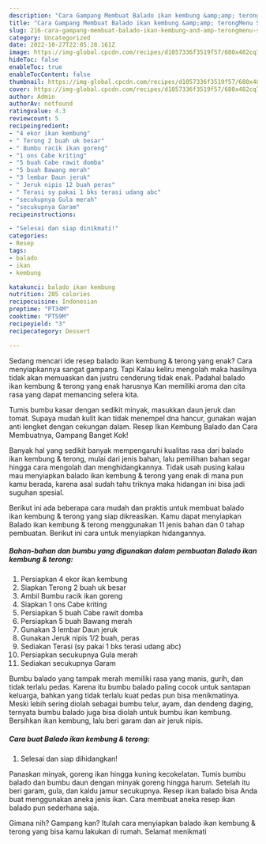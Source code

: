 ```yaml
---
description: "Cara Gampang Membuat Balado ikan kembung &amp;amp; terongMenu Sahur"
title: "Cara Gampang Membuat Balado ikan kembung &amp;amp; terongMenu Sahur"
slug: 216-cara-gampang-membuat-balado-ikan-kembung-and-amp-terongmenu-sahur
category: Uncategorized
date: 2022-10-27T22:05:28.161Z
image: https://img-global.cpcdn.com/recipes/d1057336f3519f57/680x482cq70/balado-ikan-kembung-terong-foto-resep-utama.jpg
hideToc: false
enableToc: true
enableTocContent: false
thumbnail: https://img-global.cpcdn.com/recipes/d1057336f3519f57/680x482cq70/balado-ikan-kembung-terong-foto-resep-utama.jpg
cover: https://img-global.cpcdn.com/recipes/d1057336f3519f57/680x482cq70/balado-ikan-kembung-terong-foto-resep-utama.jpg
author: Admin
authorAv: notfound
ratingvalue: 4.3
reviewcount: 5
recipeingredient:
- "4 ekor ikan kembung"
- " Terong 2 buah uk besar"
- " Bumbu racik ikan goreng"
- "1 ons Cabe kriting"
- "5 buah Cabe rawit domba"
- "5 buah Bawang merah"
- "3 lembar Daun jeruk"
- " Jeruk nipis 12 buah peras"
- " Terasi sy pakai 1 bks terasi udang abc"
- "secukupnya Gula merah"
- "secukupnya Garam"
recipeinstructions:

- "Selesai dan siap dinikmati!"
categories:
- Resep
tags:
- balado
- ikan
- kembung

katakunci: balado ikan kembung 
nutrition: 205 calories
recipecuisine: Indonesian
preptime: "PT34M"
cooktime: "PT59M"
recipeyield: "3"
recipecategory: Dessert

---
```



Sedang mencari ide resep balado ikan kembung &amp; terong yang enak? Cara menyiapkannya sangat gampang. Tapi Kalau keliru mengolah maka hasilnya tidak akan memuaskan dan justru cenderung tidak enak. Padahal balado ikan kembung &amp; terong yang enak harusnya Kan memiliki aroma dan cita rasa yang dapat memancing selera kita.


Tumis bumbu kasar dengan sedikit minyak, masukkan daun jeruk dan tomat. Supaya mudah kulit ikan tidak menempel dna hancur, gunakan wajan anti lengket dengan cekungan dalam. Resep Ikan Kembung Balado dan Cara Membuatnya, Gampang Banget Kok!

Banyak hal yang sedikit banyak mempengaruhi kualitas rasa dari balado ikan kembung &amp; terong, mulai dari jenis bahan, lalu pemilihan bahan segar hingga cara mengolah dan menghidangkannya. Tidak usah pusing kalau mau menyiapkan balado ikan kembung &amp; terong yang enak di mana pun kamu berada, karena asal sudah tahu triknya maka hidangan ini bisa jadi suguhan spesial.


Berikut ini ada beberapa cara mudah dan praktis untuk membuat balado ikan kembung &amp; terong yang siap dikreasikan. Kamu dapat menyiapkan Balado ikan kembung &amp; terong menggunakan 11 jenis bahan dan 0 tahap pembuatan. Berikut ini cara untuk menyiapkan hidangannya.

<!--inarticleads1-->

##### Bahan-bahan dan bumbu yang digunakan dalam pembuatan Balado ikan kembung &amp; terong:

1. Persiapkan 4 ekor ikan kembung
1. Siapkan  Terong 2 buah uk besar
1. Ambil  Bumbu racik ikan goreng
1. Siapkan 1 ons Cabe kriting
1. Persiapkan 5 buah Cabe rawit domba
1. Persiapkan 5 buah Bawang merah
1. Gunakan 3 lembar Daun jeruk
1. Gunakan  Jeruk nipis 1/2 buah, peras
1. Sediakan  Terasi (sy pakai 1 bks terasi udang abc)
1. Persiapkan secukupnya Gula merah
1. Sediakan secukupnya Garam


Bumbu balado yang tampak merah memiliki rasa yang manis, gurih, dan tidak terlalu pedas. Karena itu bumbu balado paling cocok untuk santapan keluarga, bahkan yang tidak terlalu kuat pedas pun bisa menikmatinya. Meski lebih sering diolah sebagai bumbu telur, ayam, dan dendeng daging, ternyata bumbu balado juga bisa diolah untuk bumbu ikan kembung. Bersihkan ikan kembung, lalu beri garam dan air jeruk nipis. 

<!--inarticleads2-->

##### Cara buat Balado ikan kembung &amp; terong:


1. Selesai dan siap dihidangkan!

Panaskan minyak, goreng ikan hingga kuning kecokelatan. Tumis bumbu balado dan bumbu daun dengan minyak goreng hingga harum. Setelah itu beri garam, gula, dan kaldu jamur secukupnya. Resep ikan balado bisa Anda buat menggunakan aneka jenis ikan. Cara membuat aneka resep ikan balado pun sederhana saja. 

Gimana nih? Gampang kan? Itulah cara menyiapkan balado ikan kembung &amp; terong yang bisa kamu lakukan di rumah. Selamat menikmati
